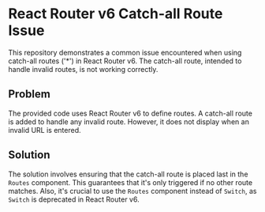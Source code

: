# React Router v6 Catch-all Route Issue

This repository demonstrates a common issue encountered when using catch-all routes ('*') in React Router v6.  The catch-all route, intended to handle invalid routes, is not working correctly.

## Problem

The provided code uses React Router v6 to define routes.  A catch-all route is added to handle any invalid route. However, it does not display when an invalid URL is entered.

## Solution

The solution involves ensuring that the catch-all route is placed last in the `Routes` component.  This guarantees that it's only triggered if no other route matches.  Also, it's crucial to use the `Routes` component instead of `Switch`, as `Switch` is deprecated in React Router v6.